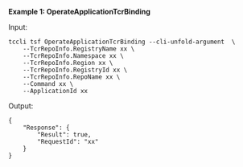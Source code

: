 **Example 1: OperateApplicationTcrBinding**



Input: 

```
tccli tsf OperateApplicationTcrBinding --cli-unfold-argument  \
    --TcrRepoInfo.RegistryName xx \
    --TcrRepoInfo.Namespace xx \
    --TcrRepoInfo.Region xx \
    --TcrRepoInfo.RegistryId xx \
    --TcrRepoInfo.RepoName xx \
    --Command xx \
    --ApplicationId xx
```

Output: 
```
{
    "Response": {
        "Result": true,
        "RequestId": "xx"
    }
}
```

